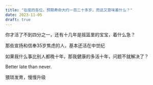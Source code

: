 ```yaml
---
title: "在座的各位，预期寿命大约一百二十多岁，而这又意味着什么？"
date: 2023-11-05
draft: true
---
```


你才活了不到四分之一，还有十几年是摇篮里的宝宝，着什么急？

那些宣扬和信奉35岁焦虑的人，基本还活在中世纪

如果我什么事比别人都晚十年，那我健康的多活十年，问题不就解决了？

Better late than never.

猥琐发育，慢慢升级